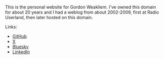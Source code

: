 This is the personal website for Gordon Weakliem. I've owned this domain for about 20 years and I had a weblog from about 2002-2009, first at Radio Userland, then later hosted on this domain.

Links:
* [GitHub](https://github.com/gweakliem)
* [X](https://x.com/weakliem69467)
* [Bluesky](https://bluesky.app/profile/2hardproblems)
* [LinkedIn](https://linkedin.com/in/gweakliem)
